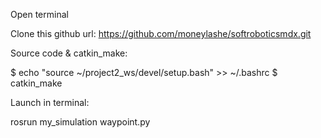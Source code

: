 Open terminal 

Clone this github url:
https://github.com/moneylashe/softroboticsmdx.git


Source code & catkin_make:

$ echo "source ~/project2_ws/devel/setup.bash" >> ~/.bashrc
$ catkin_make

Launch in terminal:

rosrun my_simulation waypoint.py
